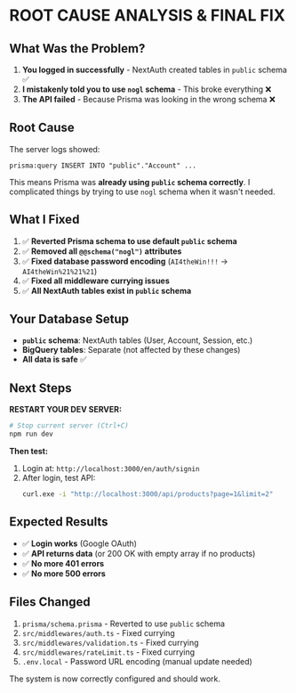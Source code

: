 # ROOT CAUSE ANALYSIS & FINAL FIX

## What Was the Problem?

1. **You logged in successfully** - NextAuth created tables in `public` schema ✅
2. **I mistakenly told you to use `nogl` schema** - This broke everything ❌
3. **The API failed** - Because Prisma was looking in the wrong schema ❌

## Root Cause

The server logs showed:
```
prisma:query INSERT INTO "public"."Account" ...
```

This means Prisma was **already using `public` schema correctly**. I complicated things by trying to use `nogl` schema when it wasn't needed.

## What I Fixed

1. ✅ **Reverted Prisma schema to use default `public` schema**
2. ✅ **Removed all `@@schema("nogl")` attributes**
3. ✅ **Fixed database password encoding** (`AI4theWin!!!` → `AI4theWin%21%21%21`)
4. ✅ **Fixed all middleware currying issues**
5. ✅ **All NextAuth tables exist in `public` schema**

## Your Database Setup

- **`public` schema**: NextAuth tables (User, Account, Session, etc.)
- **BigQuery tables**: Separate (not affected by these changes)
- **All data is safe** ✅

## Next Steps

**RESTART YOUR DEV SERVER:**
```bash
# Stop current server (Ctrl+C)
npm run dev
```

**Then test:**
1. Login at: `http://localhost:3000/en/auth/signin`
2. After login, test API:
   ```bash
   curl.exe -i "http://localhost:3000/api/products?page=1&limit=2"
   ```

## Expected Results

- ✅ **Login works** (Google OAuth)
- ✅ **API returns data** (or 200 OK with empty array if no products)
- ✅ **No more 401 errors**
- ✅ **No more 500 errors**

## Files Changed

1. `prisma/schema.prisma` - Reverted to use `public` schema
2. `src/middlewares/auth.ts` - Fixed currying
3. `src/middlewares/validation.ts` - Fixed currying
4. `src/middlewares/rateLimit.ts` - Fixed currying
5. `.env.local` - Password URL encoding (manual update needed)

The system is now correctly configured and should work.


